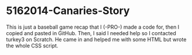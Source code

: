 5162014-Canaries-Story
======================
This is just a baseball game recap that I (-PRO-) made a code for, then I 
copied and pasted in GitHub. Then, I said I needed help so I contacted turkey3 
on Scratch. He came in and helped me with some HTML but wrote the whole CSS script.
